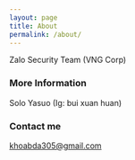 ```yaml
---
layout: page
title: About
permalink: /about/
---
```


Zalo Security Team (VNG Corp)


### More Information

Solo Yasuo (Ig: bui xuan huan)

### Contact me

[khoabda305@gmail.com](mailto:khoabda305@gmail.com)
